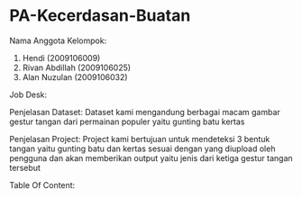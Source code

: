 # PA-Kecerdasan-Buatan

Nama Anggota Kelompok:
1. Hendi (2009106009)
2. Rivan Abdillah (2009106025)
3. Alan Nuzulan (2009106032)

Job Desk:

Penjelasan Dataset:
Dataset kami mengandung berbagai macam gambar gestur tangan dari permainan populer yaitu gunting batu kertas

Penjelasan Project:
Project kami bertujuan untuk mendeteksi 3 bentuk tangan yaitu gunting batu dan kertas sesuai dengan yang diupload
oleh pengguna dan akan memberikan output yaitu jenis dari ketiga gestur tangan tersebut

Table Of Content:
